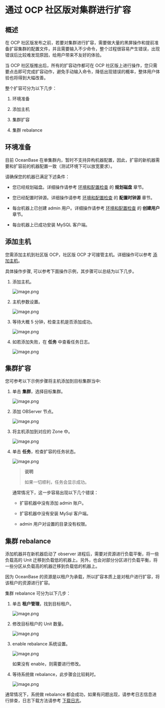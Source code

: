 # 通过 OCP 社区版对集群进行扩容

## 概述

在 OCP 社区版发布之前，若要对集群进行扩容，需要做大量的黑屏操作和提前准备扩容集群的配置文件，并且需要输入不少命令，整个过程很容易产生错误，出现错误后比较难发现原因，给用户带来不友好的体验。

当 OCP 社区版推出后，所有的扩容动作都可在 OCP 社区版上进行操作，您只需要点击即可完成扩容动作，避免手动输入命令，降低出现错误的概率，整体用户体验也将得到大幅改善。

整个扩容可分为以下几步：

1. 环境准备

2. 添加主机

3. 集群扩容

4. 集群 rebalance

## 环境准备

目前 OceanBase 在单集群内，暂时不支持异构机器配置，因此，扩容的新机器需要和扩容前的机器配置一致（测试环境下可以放宽要求）。

请确保您的机器已满足下述条件：

* 您已经规划磁盘。详细操作请参考 [环境和配置检查](../../300.installation-and-deployment/400.environment-and-configuration-checks.md) 的 **规划磁盘** 章节。

* 您已经配置时钟源。详细操作请参考 [环境和配置检查](../../300.installation-and-deployment/400.environment-and-configuration-checks.md) 的 **配置时钟源** 章节。

* 每台机器上已创建 admin 用户。详细操作请参考 [环境和配置检查](../../300.installation-and-deployment/400.environment-and-configuration-checks.md) 的 **创建用户** 章节。

* 每台机器上已成功安装 MySQL 客户端。

## 添加主机

您需添加主机到社区版 OCP，社区版 OCP 才可接管主机。详细操作可以参考 [添加主机](https://www.oceanbase.com/docs/community-ocp-cn-10000000001834078)。

具体操作步骤, 可以参考下面操作示例，其步骤可以总结为以下几步。

1. 添加主机。

   ![image.png](https://obbusiness-private.oss-cn-shanghai.aliyuncs.com/doc/img/observer/V3.1.5/zh-CN/1100.operation-and-maintenance-management/add-host.png)

2. 主机参数设置。

   ![image.png](https://obbusiness-private.oss-cn-shanghai.aliyuncs.com/doc/img/observer/V3.1.5/zh-CN/1100.operation-and-maintenance-management/set-parameters-of-host.png)

3. 等待大概 5 分钟，检查主机是否添加成功。

   ![image.png](https://obbusiness-private.oss-cn-shanghai.aliyuncs.com/doc/img/observer/V3.1.5/zh-CN/1100.operation-and-maintenance-management/check-add.png)

4. 如若添加失败，在 **任务** 中查看任务日志。

   ![image.png](https://obbusiness-private.oss-cn-shanghai.aliyuncs.com/doc/img/observer/V3.1.5/zh-CN/1100.operation-and-maintenance-management/view-the-tasks.png)

## 集群扩容

您可参考以下示例步骤将主机添加到目标集群当中:

1. 单击 **集群**，选择目标集群。

   ![image.png](https://obbusiness-private.oss-cn-shanghai.aliyuncs.com/doc/img/observer/V3.1.5/zh-CN/1100.operation-and-maintenance-management/cluster-overview.png)

2. 添加 OBServer 节点。

   ![image.png](https://obbusiness-private.oss-cn-shanghai.aliyuncs.com/doc/img/observer/V3.1.5/zh-CN/1100.operation-and-maintenance-management/add-a-node.png)

3. 将主机添加到对应的 Zone 中。

   ![image.png](https://obbusiness-private.oss-cn-shanghai.aliyuncs.com/doc/img/observer/V3.1.5/zh-CN/1100.operation-and-maintenance-management/add-the-node-to-a-zone.png)

4. 单击 **任务**，检查扩容的任务状态。

   ![image.png](https://obbusiness-private.oss-cn-shanghai.aliyuncs.com/doc/img/observer/V3.1.5/zh-CN/1100.operation-and-maintenance-management/check-the-cluster-scale-tasks.png)

   > **说明**
   >
   > 如果一切顺利，任务会显示成功。

   通常情况下，这一步容易出现以下几个错误：

   * 扩容机器中没有添加 admin 账户。

   * 扩容机器中没有安装 MySql 客户端。

   * admin 用户对设置的目录没有权限。

## 集群 rebalance

添加机器并在新机器启动了 observer 进程后，需要对资源进行负载平衡，将一些负载高的 Unit 迁移到负载低的机器上。另外，也会对部分分区进行负载平衡，将一些分区从负载高的机器迁移到负载低的机器上。

因为 OceanBase 的资源是以租户为承载，所以扩容本质上是对租户进行扩容，将该租户的资源进行扩容。

集群 rebalance 可分为以下几步：

1. 单击 **租户管理**，找到目标租户。

   ![image.png](https://obbusiness-private.oss-cn-shanghai.aliyuncs.com/doc/img/observer/V3.1.5/zh-CN/1100.operation-and-maintenance-management/tenant-management.png)

2. 修改目标租户的 Unit 数量。

   ![image.png](https://obbusiness-private.oss-cn-shanghai.aliyuncs.com/doc/img/observer/V3.1.5/zh-CN/1100.operation-and-maintenance-management/modify-unit-number.png)

3. enable rebalance 系统设置。

   ![image.png](https://obbusiness-private.oss-cn-shanghai.aliyuncs.com/doc/img/observer/V3.1.5/zh-CN/1100.operation-and-maintenance-management/set-system-parameters.png)

   如果没有 enable，则需要进行修改。
​
4. 等待系统做 rebalance，此步骤会比较耗时。

   ![image.png](https://obbusiness-private.oss-cn-shanghai.aliyuncs.com/doc/img/observer/V3.1.5/zh-CN/1100.operation-and-maintenance-management/wait-for-rebalance.png)

通常情况下，系统做 rebalance 都会成功，如果有问题出现，请参考日志信息进行排查，日志下载方法请参考 [下载日志](https://www.oceanbase.com/docs/community/ocp-cn/V3.3.0/10000000000407638)。
